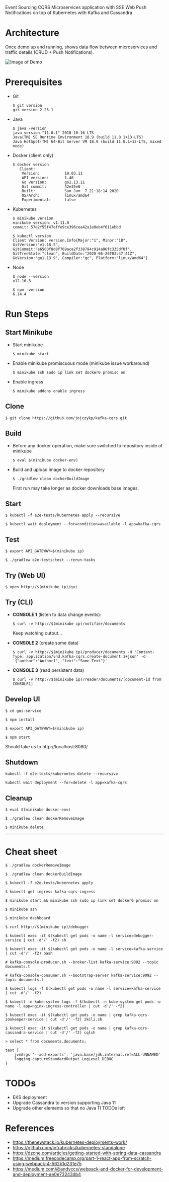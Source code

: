 Event Sourcing CQRS Microservices application with SSE Web Push Notifications on top of Kubernetes with Kafka and Cassandra

# Architecture

Once demo up and running, shows data flow between microservices and traffic details (CRUD + Push Notifications).

![Image of Demo](doc/demo.png)


# Prerequisites

- Git
  ```
  $ git version
  git version 2.25.1
  ```

- Java
  ```
  $ java -version
  java version "11.0.1" 2018-10-16 LTS
  Java(TM) SE Runtime Environment 18.9 (build 11.0.1+13-LTS)
  Java HotSpot(TM) 64-Bit Server VM 18.9 (build 11.0.1+13-LTS, mixed mode)
  ```  

- Docker (client only)
  ```
  $ docker version
     Client:
      Version:           19.03.11
      API version:       1.40
      Go version:        go1.13.11
      Git commit:        42e35e6
      Built:             Sun Jun  7 21:18:14 2020
      OS/Arch:           linux/amd64
      Experimental:      false
  ```  

- Kubernetes
  ```
  $ minikube version
  minikube version: v1.11.0
  commit: 57e2f55f47effe9ce396cea42a1e0eb4f611ebbd
  ```  

  ```
  $ kubectl version
  Client Version: version.Info{Major:"1", Minor:"18", GitVersion:"v1.18.5", GitCommit:"e6503f8d8f769ace2f338794c914a96fc335df0f", GitTreeState:"clean", BuildDate:"2020-06-26T03:47:41Z", GoVersion:"go1.13.9", Compiler:"gc", Platform:"linux/amd64"}
  ```  

- Node
  ```
  $ node --version
  v12.16.3
  ```  

  ```
  $ npm -version
  6.14.4
  ```


# Run Steps

## Start Minikube

- Start minikube

  `$ minikube start`

- Enable minikube promiscuous mode (minikube issue workaround)

  `$ minikube ssh sudo ip link set docker0 promisc on`

- Enable ingress

  `$ minikube addons enable ingress`


## Clone

  `$ git clone https://github.com/jojczykp/kafka-cqrs.git`


## Build

  - Before any docker operation, make sure switched to repository inside of minikube
    
    `$ eval $(minikube docker-env)`
  
  - Build and upload image to docker repository
  
    `$ ./gradlew clean dockerBuildImage`
    
    First run may take longer as docker downloads base images.


## Start

  `$ kubectl -f e2e-tests/kubernetes apply --recursive`

  `$ kubectl wait deployment --for=condition=available -l app=kafka-cqrs`


## Test

  `$ export API_GATEWAY=$(minikube ip)`

  `$ ./gradlew e2e-tests:test --rerun-tasks`
  

## Try (Web UI)

  `$ open http://$(minikube ip)/gui`


## Try (CLI)

- **CONSOLE 1** (listen to data change events):

  `$ curl -v http://$(minikube ip)/notifier/documents`

  Keep watching output...


- **CONSOLE 2** (create some data)

  `$ curl -v http://$(minikube ip)/producer/documents -H 'Content-Type: application/vnd.kafka-cqrs.create-document.1+json' -d '{"author":"Author1", "text":"Some Text"}'`


- **CONSOLE 3** (read persistent data)

  `$ curl -v http://$(minikube ip)/reader/documents/[document-id from CONSOLE1]`


## Develop UI

  `$ cd gui-service`
  
  `$ npm install`
  
  `$ export API_GATEWAY=$(minikube ip)`
  
  `$ npm start`
  
  Should take us to http://localhost:8080/


## Shutdown

  `kubectl -f e2e-tests/kubernetes delete --recursive`

  `kubectl wait deployment --for=delete -l app=kafka-cqrs`
  
  
## Cleanup
  
  `$ eval $(minikube docker-env)`

  `$ ./gradlew clean dockerRemoveImage`

  `$ minikube delete`

------------

# Cheat sheet

`$ ./gradlew dockerRemoveImage`

`$ ./gradlew clean dockerBuildImage`

`$ kubectl -f e2e-tests/kubernetes apply`

`$ kubectl get ingress kafka-cqrs-ingress`

`$ minikube start && minikube ssh sudo ip link set docker0 promisc on`

`$ minikube ssh`

`$ minikube dashboard`

`$ curl http://$(minikube ip)/debugger`

`$ kubectl exec -it $(kubectl get pods -o name -l service=debugger-service | cut -d'/' -f2) sh`

`$ kubectl exec -it $(kubectl get pods -o name -l service=kafka-service | cut -d'/' -f2) bash`

`# kafka-console-producer.sh --broker-list kafka-service:9092 --topic documents.t`

`# kafka-console-consumer.sh --bootstrap-server kafka-service:9092 --topic documents.t`

`$ kubectl logs -f $(kubectl get pods -o name -l service=kafka-service | cut -d'/' -f2)`

`$ kubectl -n kube-system logs -f $(kubectl -n kube-system get pods -o name -l app=nginx-ingress-controller | cut -d'/' -f2)`

`$ kubectl exec -it $(kubectl get pods -o name | grep kafka-cqrs-zookeeper-service | cut -d'/' -f2) zkCli.sh`

`$ kubectl exec -it $(kubectl get pods -o name | grep kafka-cqrs-cassandra-service | cut -d'/' -f2) cqlsh`

`> select * from documents.documents;`

```
test {
    jvmArgs '--add-exports', 'java.base/jdk.internal.ref=ALL-UNNAMED'
    logging.captureStandardOutput LogLevel.DEBUG
}
```


# TODOs
- EKS deployment
- Upgrade Cassandra to version supporting Java 11
- Upgrade other elements so that no Java 11 TODOs left


# References
- https://thenewstack.io/kubernetes-deployments-work/
- https://github.com/infrabricks/kubernetes-standalone
- https://dzone.com/articles/getting-started-with-spring-data-cassandra
- https://medium.freecodecamp.org/part-1-react-app-from-scratch-using-webpack-4-562b1d231e75
- https://medium.com/@andyccs/webpack-and-docker-for-development-and-deployment-ae0e73243db4
